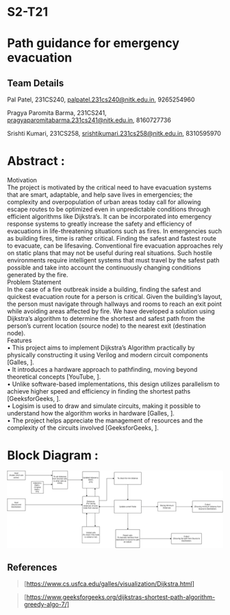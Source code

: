 # S2-T21
# Path guidance for emergency evacuation

## Team Details

Pal Patel, 231CS240, palpatel.231cs240@nitk.edu.in, 9265254960
   
Pragya Paromita Barma, 231CS241, pragyaparomitabarma.231cs241@nitk.edu.in, 8160727736
   
Srishti Kumari, 231CS258, srishtikumari.231cs258@nitk.edu.in, 8310595970

# Abstract :

<summary>Motivation </summary> The project is motivated by the critical need to have evacuation systems that
are smart, adaptable, and help save lives in emergencies; the complexity and overpopulation
of urban areas today call for allowing escape routes to be optimized even in unpredictable
conditions through efficient algorithms like Dijkstra’s. It can be incorporated into emergency
response systems to greatly increase the safety and efficiency of evacuations in life-threatening
situations such as fires. In emergencies such as building fires, time is rather critical. Finding the
safest and fastest route to evacuate, can be lifesaving. Conventional fire evacuation approaches
rely on static plans that may not be useful during real situations. Such hostile environments
require intelligent systems that must travel by the safest path possible and take into account
the continuously changing conditions generated by the fire.

<summary>Problem Statement </summary> In the case of a fire outbreak inside a building, finding the safest and
quickest evacuation route for a person is critical. Given the building’s layout, the person must
navigate through hallways and rooms to reach an exit point while avoiding areas affected by
fire. We have developed a solution using Dijkstra’s algorithm to determine the shortest and
safest path from the person’s current location (source node) to the nearest exit (destination
node).

<summary>Features </summary>
• This project aims to implement Dijkstra’s Algorithm practically by physically constructing
it using Verilog and modern circuit components [Galles, ].<br>
• It introduces a hardware approach to pathfinding, moving beyond theoretical concepts
[YouTube, ].<br>
• Unlike software-based implementations, this design utilizes parallelism to achieve higher
speed and efficiency in finding the shortest paths [GeeksforGeeks, ].<br>
• Logisim is used to draw and simulate circuits, making it possible to understand how the
algorithm works in hardware [Galles, ].<br>
• The project helps appreciate the management of resources and the complexity of the
circuits involved [GeeksforGeeks, ].

# Block Diagram :
   ![Diagram of the system](Snapshots/blockdiagram.drawio.png)
   
## References
> [https://www.cs.usfca.edu/galles/visualization/Dijkstra.html]

> [https://www.geeksforgeeks.org/dijkstras-shortest-path-algorithm-greedy-algo-7/]
